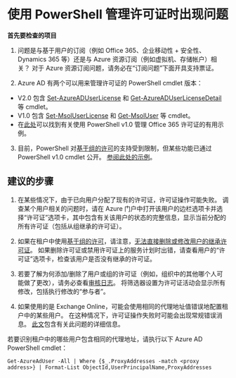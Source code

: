 <properties
    pageTitle="Issues managing licenses using PowerShell"
    description="使用 PowerShell 管理许可证时出现问题"
    service="microsoft.aad"
    resource="Microsoft_AAD_IAM"
    authors="piotrci"
    displayOrder="1770"
    supportTopicIds="32570960"
    selfHelpType="generic"
    resourceTags=""
    productPesIds="14785"
    cloudEnvironments="public"
 />


# 使用 PowerShell 管理许可证时出现问题
<a id="issues-managing-licenses-using-powershell" class="xliff"></a>

**首先要检查的项目**
1. 问题是与基于用户的订阅（例如 Office 365、企业移动性 + 安全性、Dynamics 365 等）还是与 Azure 资源订阅（例如虚拟机、存储帐户）相关？ 对于 Azure 资源订阅问题，请务必在“订阅问题”下面开具支持票证。

2. Azure AD 有两个可以用来管理许可证的 PowerShell cmdlet 版本：
  * V2.0 包含 [Set-AzureADUserLicense](https://docs.microsoft.com/powershell/module/azuread/set-azureaduserlicense) 和 [Get-AzureADUserLicenseDetail](https://docs.microsoft.com/powershell/module/azuread/get-azureaduserlicensedetail) 等 cmdlet。
  * V1.0 包含 [Set-MsolUserLicense](https://docs.microsoft.com/powershell/module/msonline/Set-MsolUserLicense) 和 [Get-MsolUser](https://docs.microsoft.com/powershell/module/msonline/Get-MsolUser) 等 cmdlet。
  * 在[此处](https://technet.microsoft.com/library/dn771770.aspx)可以找到有关使用 PowerShell v1.0 管理 Office 365 许可证的有用示例。

3. 目前，PowerShell 对[基于组的许可](https://docs.microsoft.com/azure/active-directory/active-directory-licensing-whatis-azure-portal)的支持受到限制，但某些功能已通过 PowerShell v1.0 cmdlet 公开。 [参阅此处的示例](https://docs.microsoft.com/azure/active-directory/active-directory-licensing-ps-examples)。

## **建议的步骤**
<a id="recommended-steps" class="xliff"></a>

1. 在某些情况下，由于已向用户分配了现有的许可证，许可证操作可能失败。 调查某个用户相关的问题时，请在 Azure 门户中打开该用户的边栏选项卡并选择“许可证”选项卡，其中包含有关该用户的状态的完整信息，显示当前分配的所有许可证（包括从组继承的许可证）。

2. 如果在租户中使用[基于组的许可](https://docs.microsoft.com/azure/active-directory/active-directory-licensing-whatis-azure-portal)，请注意，[无法直接删除或修改用户的继承许可证](https://docs.microsoft.com/azure/active-directory/active-directory-licensing-group-advanced#direct-licenses-coexist-with-group-licenses)。 如果删除许可证或禁用许可证上的服务计划时出错，请查看用户的“许可证”选项卡，检查该用户是否没有继承的许可证。

3. 若要了解为何添加/删除了用户或组的许可证（例如，组织中的其他哪个人可能做了更改），请务必查看[审核日志](https://portal.azure.com/#blade/Microsoft_AAD_IAM/LicensesMenuBlade/Audit)。 将筛选器设置为许可证活动会显示所有修改，包括执行修改的“参与者”。

4. 如果使用的是 Exchange Online，可能会使用相同的代理地址值错误地配置租户中的某些用户。 在这种情况下，许可证操作失败时可能会出现常规错误消息。 [此文](https://support.microsoft.com/help/3042584/-proxy-address-address-is-already-being-used-error-message-in-exchange-online)包含有关此问题的详细信息。

  若要识别租户中的哪些用户包含相同的代理地址，请执行以下 Azure AD PowerShell cmdlet：
```
Get-AzureAdUser -All | Where {$_.ProxyAddresses -match <proxy address>} | Format-List ObjectId,UserPrincipalName,ProxyAddresses
```

